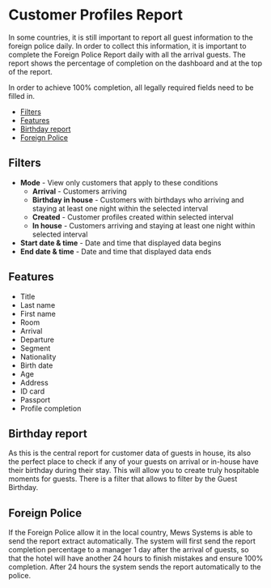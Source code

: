 # Customer Profiles Report

In some countries, it is still important to report all guest information to the foreign police daily. In order to collect this information, it is important to complete the Foreign Police Report daily with all the arrival guests. The report shows the percentage of completion on the dashboard and at the top of the report.

In order to achieve 100% completion, all legally required fields need to be filled in.

* [Filters](customer-profiles-report.md#filters)
* [Features](customer-profiles-report.md#features)
* [Birthday report](customer-profiles-report.md#birthday-report)
* [Foreign Police](customer-profiles-report.md#foreign-police)

## Filters

* **Mode** - View only customers that apply to these conditions
  * **Arrival** - Customers arriving 
  * **Birthday in house** - Customers with birthdays who arriving and staying at least one night within the selected interval
  * **Created** - Customer profiles created within selected interval
  * **In house** - Customers arriving and staying at least one night within selected interval
* **Start date & time** - Date and time that displayed data begins
* **End date & time** - Date and time that displayed data ends

## Features

* Title
* Last name
* First name
* Room
* Arrival
* Departure
* Segment
* Nationality
* Birth date
* Age
* Address
* ID card
* Passport
* Profile completion

## Birthday report

As this is the central report for customer data of guests in house, its also the perfect place to check if any of your guests on arrival or in-house have their birthday during their stay. This will allow you to create truly hospitable moments for guests. There is a filter that allows to filter by the Guest Birthday.

## Foreign Police

If the Foreign Police allow it in the local country, Mews Systems is able to send the report extract automatically. The system will first send the report completion percentage to a manager 1 day after the arrival of guests, so that the hotel will have another 24 hours to finish mistakes and ensure 100% completion. After 24 hours the system sends the report automatically to the police.

